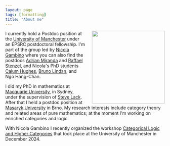 ```yaml
---
layout: page
tags: [formatting]
title: "About me"
---
```


<a><img src="http://gtendas.github.io/assets/foto.jpg" align="right" width="230"  style="margin-left: 20px" ></a>


I currently hold a Postdoc position at the [University of Manchester](https://www.maths.manchester.ac.uk/) under an EPSRC postdoctoral fellowship. I'm part of the group led by <a href="https://personalpages.manchester.ac.uk/staff/nicola.gambino/">Nicola Gambino</a> where you can also find the postdocs <a href="https://adriantosharmiranda.github.io/">Adrian Miranda</a> and <a href="https://sites.google.com/view/stenzel/home">Raffael Stenzel</a>, and Nicola's PhD students <a href="https://calum-hughes.github.io/">Calum Hughes</a>, <a href="https://bpl28.user.srcf.net/">Bruno Lindan</a>, and Ngo Hang-Chan.

I did my PhD in mathematics at [Macquarie University](https://mq.edu.au), in Sydney, under the supervision of <a href="https://researchers.mq.edu.au/en/persons/steve-lack">Steve Lack</a>. After that I held a postdoc position at [Masaryk University](https://www.muni.cz/en) in Brno. My research interests include category theory and related areas of pure mathematics; at the moment I'm working on enriched categories and logic.

With Nicola Gambino I recently organized the workshop [Categorical Logic and Higher Categories](https://gtendas.github.io/clhc/) that took place at the University of Manchester in December 2024.
